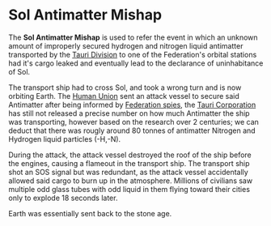 # Sol Antimatter Mishap

The **Sol Antimatter Mishap** is used to refer the event in which an unknown amount of improperly secured hydrogen and nitrogen liquid antimatter transported by the [Tauri Division](../factions/tauri) to one of the Federation's orbital stations had it's cargo leaked and eventually lead to the declarance of uninhabitance of Sol.

The transport ship had to cross Sol, and took a wrong turn and is now orbiting Earth. The [Human Union](../factions/human_union) sent an attack vessel to secure said Antimatter after being informed by [Federation spies](../factions/federation), the [Tauri Corporation](../factions/tauri) has still not released a precise number on how much Antimatter the ship was transporting, however based on the research over 2 centuries; we can deduct that there was rougly around 80 tonnes of antimatter Nitrogen and Hydrogen liquid particles (-H,-N).

During the attack, the attack vessel destroyed the roof of the ship before the engines, causing a flameout in the transport ship. The transport ship shot an SOS signal but was redundant, as the attack vessel accidentally allowed said cargo to burn up in the atmosphere. Millions of civilians saw multiple odd glass tubes with odd liquid in them flying toward their cities only to explode 18 seconds later.

Earth was essentially sent back to the stone age.
